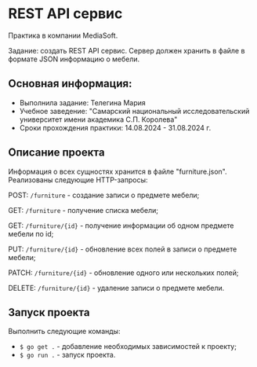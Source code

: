 # REST API сервис
Практика в компании MediaSoft.

Задание:  создать REST API сервис. Сервер должен хранить в файле
в формате JSON информацию о мебели.

## Основная информация:
* Выполнила задание: Телегина Мария
* Учебное заведение: "Самарский национальный исследовательский университет имени академика С.П. Королева"
* Сроки прохождения практики: 14.08.2024 - 31.08.2024 г.

## Описание проекта
Информация о всех сущностях хранится в файле "furniture.json".
Реализованы следующие HTTP-запросы:

POST: `/furniture` - создание записи о предмете мебели;

GET: `/furniture` - получение списка мебели;

GET: `/furniture/{id}` - получение информации об одном предмете мебели по id;

PUT: `/furniture/{id}` - обновление всех полей в записи о предмете мебели;

PATCH: `/furniture/{id}` - обновление одного или нескольких полей;

DELETE: `/furniture/{id}` - удаление записи о предмете мебели.

## Запуск проекта
Выполнить следующие команды:
- `$ go get .` - добавление необходимых зависимостей к проекту;
- `$ go run .` - запуск проекта.
